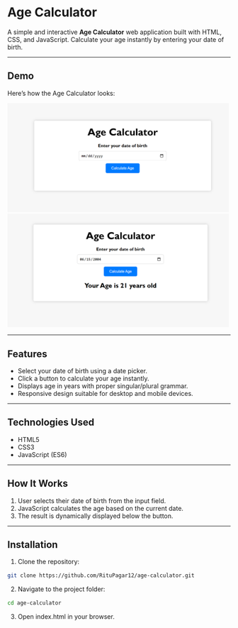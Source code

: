 # Age Calculator

A simple and interactive **Age Calculator** web application built with HTML, CSS, and JavaScript. Calculate your age instantly by entering your date of birth.

---

## Demo

Here’s how the Age Calculator looks:

<img src="images/AgeCalculatorDemo1.png" alt="Age Calculator Demo" width="500">
<img src="images/AgeCalculatorDemo2.png" alt="Age Calculator Demo" width="500">

---

## Features

- Select your date of birth using a date picker.
- Click a button to calculate your age instantly.
- Displays age in years with proper singular/plural grammar.
- Responsive design suitable for desktop and mobile devices.

---

## Technologies Used

- HTML5
- CSS3
- JavaScript (ES6)

---

## How It Works

1. User selects their date of birth from the input field.
2. JavaScript calculates the age based on the current date.
3. The result is dynamically displayed below the button.

---

## Installation
1. Clone the repository:
```bash
git clone https://github.com/RituPagar12/age-calculator.git
```
2. Navigate to the project folder:
```bash
cd age-calculator
```
3. Open index.html in your browser.
